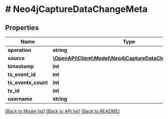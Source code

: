 # # Neo4jCaptureDataChangeMeta

## Properties

Name | Type | Description | Notes
------------ | ------------- | ------------- | -------------
**operation** | **string** |  |
**source** | [**\OpenAPI\Client\Model\Neo4jCaptureDataChangeMetaSource**](Neo4jCaptureDataChangeMetaSource.md) |  |
**timestamp** | **int** |  |
**tx_event_id** | **int** |  |
**tx_events_count** | **int** |  |
**tx_id** | **int** |  |
**username** | **string** |  |

[[Back to Model list]](../../README.md#models) [[Back to API list]](../../README.md#endpoints) [[Back to README]](../../README.md)
